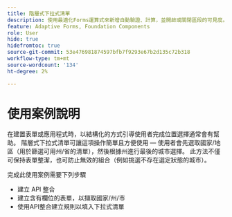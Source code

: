 ```yaml
---
title: 階層式下拉式清單
description: 使用最適化Forms運算式來新增自動驗證、計算，並開啟或關閉區段的可見度。
feature: Adaptive Forms, Foundation Components
role: User
hide: true
hidefromtoc: true
source-git-commit: 53e476981874597bfb7f9293e67b2d135c72b318
workflow-type: tm+mt
source-wordcount: '134'
ht-degree: 2%

---
```


# 使用案例說明

在建置表單或應用程式時，以結構化的方式引導使用者完成位置選擇通常會有幫助。 階層式下拉式清單可讓這項操作簡單且方便使用 — 使用者會先選取國家/地區（用於篩選可用州/省的清單），然後根據州進行最後的城市選擇。 此方法不僅可保持表單整潔，也可防止無效的組合（例如挑選不存在選定狀態的城市）。

完成此使用案例需要下列步驟

- 建立 API 整合
- 建立含有欄位的表單，以擷取國家/州/市
- 使用API整合建立規則以填入下拉式清單